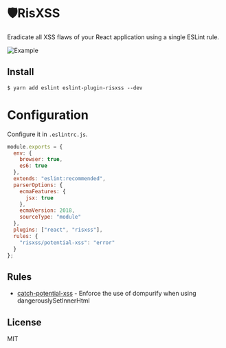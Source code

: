 # 🛡RisXSS

Eradicate all XSS flaws of your React application using a single ESLint rule.

![Example](https://media.giphy.com/media/kyF8BJQIlATkUNMpdk/giphy.gif)

## Install

```
$ yarn add eslint eslint-plugin-risxss --dev
```

# Configuration

Configure it in `.eslintrc.js`.

```js
module.exports = {
  env: {
    browser: true,
    es6: true
  },
  extends: "eslint:recommended",
  parserOptions: {
    ecmaFeatures: {
      jsx: true
    },
    ecmaVersion: 2018,
    sourceType: "module"
  },
  plugins: ["react", "risxss"],
  rules: {
    "risxss/potential-xss": "error"
  }
};

```

## Rules

- [catch-potential-xss](docs/rules/catch-potential-xss.md) - Enforce the use of dompurify when using dangerouslySetInnerHtml

## License

MIT
